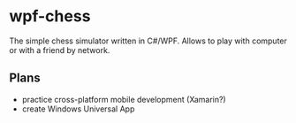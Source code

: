 # wpf-chess

The simple chess simulator written in C#/WPF. 
Allows to play with computer or with a friend by network.

## Plans
- practice cross-platform mobile development (Xamarin?)
- create Windows Universal App
